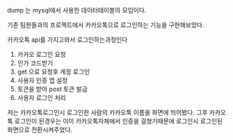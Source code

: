 dump 는 mysql에서 사용한 데이터테이블의 모임이다.

기존 팀원들과의 프로젝트에서 카카오톡으로 로그인하는 기능을 구현해보았다.

카카오톡 api를 가지고와서 로그인하는과정인다
1. 카카오 로그인 요청
2. 인가 코드받기
3. get 으로 요청후 계정 로그인
4. 사용자 인증 앱 설정
5. 토큰을 받아 post 토큰 발급
6. 사용자 로그인 처리

저는 카카오톡로그인시 로그인한 사람의 카카오톡 이름을 화면에 띄어봤다.
그후 카카오톡 로그인이 된경우는 이미 카카오톡자체에서 인증을 걸쳤기때문에 로그인시 로그인된 화면으로 전환시켜주었다.

